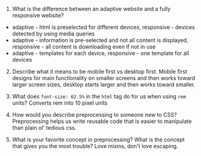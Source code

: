 1. What is the difference between an adaptive website and a fully responsive website?

- adaptive - html is preselected for different devices, responsive - devices detected by using media queries
- adaptive - information is pre-selected and not all content is displayed, responsive - all content is downloading even if not in use
- adaptive - templates for each device, responsive - one template for all devices

2. Describe what it means to be mobile first vs desktop first.
   Mobile first designs for main functionality on smaller screens and then works toward larger screen sizes, desktop starts larger and then works toward smaller.

3. What does `font-size: 62.5%` in the `html` tag do for us when using `rem` units?
   Converts rem into 10 pixel units

4. How would you describe preprocessing to someone new to CSS?
   Preprocessing helps us write reusable code that is easier to manipulate than plain ol' tedious css.

5. What is your favorite concept in preprocessing? What is the concept that gives you the most trouble? Love mixins, don't love escaping.

